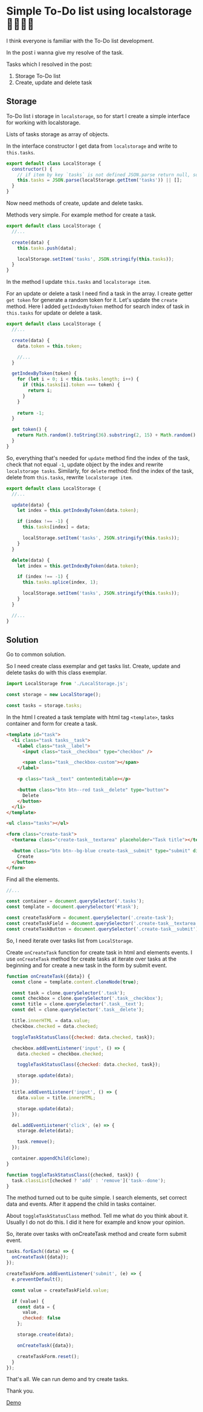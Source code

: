 # Simple To-Do list using localstorage 📝👨🏼‍💻

I think everyone is familiar with the To-Do list development.

In the post i wanna give my resolve of the task.

Tasks which I resolved in the post:

1. Storage To-Do list
2. Create, update and delete task

## Storage

To-Do list i storage in `localstorage`, so for start I create a simple interface for working with localstorage.

Lists of tasks storage as array of objects.

In the interface constructor I get data from `localstorage` and write to `this.tasks`.

```javascript
export default class LocalStorage {
  constructor() {
    // if item by key `tasks` is not defined JSON.parse return null, so we use `or empty array`
    this.tasks = JSON.parse(localStorage.getItem('tasks')) || [];
  }
}
```

Now need methods of create, update and delete tasks.

Methods very simple. For example method for create a task.

```javascript
export default class LocalStorage {
  //...

  create(data) {
    this.tasks.push(data);

    localStorage.setItem('tasks', JSON.stringify(this.tasks));
  }
}
```

In the method I update `this.tasks` and `localstorage item`.

For an update or delete a task I need find a task in the array. I create getter `get token` for generate a random token for it. Let's update the `create` method. Here I added `getIndexByToken` method for search index of task in `this.tasks` for update or delete a task.

```javascript
export default class LocalStorage {
  //...

  create(data) {
    data.token = this.token;

    //...
  }

  getIndexByToken(token) {
    for (let i = 0; i < this.tasks.length; i++) {
      if (this.tasks[i].token === token) {
        return i;
      }
    }
      
    return -1;
  }

  get token() {
    return Math.random().toString(36).substring(2, 15) + Math.random().toString(36).substring(2, 15);
  }
}
```

So, everything that's needed for `update` method find the index of the task, check that not equal `-1`, update object by the index and rewrite `localstorage tasks`. Similarly, for `delete` method: find the index of the task, delete from `this.tasks`, rewrite `localstorage item`.

```javascript
export default class LocalStorage {
  //...

  update(data) {
    let index = this.getIndexByToken(data.token);

    if (index !== -1) {
      this.tasks[index] = data;

      localStorage.setItem('tasks', JSON.stringify(this.tasks));
    }
  }

  delete(data) {
    let index = this.getIndexByToken(data.token);

    if (index !== -1) {
      this.tasks.splice(index, 1);

      localStorage.setItem('tasks', JSON.stringify(this.tasks));
    }
  }

  //...
}
```

## Solution

Go to common solution.

So I need create class exemplar and get tasks list. Create, update and delete tasks do with this class exemplar.

```javascript
import LocalStorage from './LocalStorage.js';

const storage = new LocalStorage();

const tasks = storage.tasks;
```

In the html I created a task template with html tag `<template>`, tasks container and form for create a task.

```html
<template id="task">
  <li class="task tasks__task">
    <label class="task__label">
      <input class="task__checkbox" type="checkbox" />

      <span class="task__checkbox-custom"></span>
    </label>

    <p class="task__text" contenteditable></p>

    <button class="btn btn--red task__delete" type="button">
      Delete
    </button>
  </li>
</template>

<ul class="tasks"></ul>

<form class="create-task">
  <textarea class="create-task__textarea" placeholder="Task title"></textarea>

  <button class="btn btn--bg-blue create-task__submit" type="submit" disabled>
    Create
  </button>
</form>
```

Find all the elements.

```javascript
//...

const container = document.querySelector('.tasks');
const template = document.querySelector('#task');

const createTaskForm = document.querySelector('.create-task');
const createTaskField = document.querySelector('.create-task__textarea');
const createTaskButton = document.querySelector('.create-task__submit');
```

So, I need iterate over tasks list from `LocalStorage`.

Create `onCreateTask` function for create task in html and elements events. I use  `onCreateTask` method for create tasks at iterate over tasks at the beginning and for create a new task in the form by submit event.

```javascript
function onCreateTask({data}) {
  const clone = template.content.cloneNode(true);

  const task = clone.querySelector('.task');
  const checkbox = clone.querySelector('.task__checkbox');
  const title = clone.querySelector('.task__text');
  const del = clone.querySelector('.task__delete');

  title.innerHTML = data.value;
  checkbox.checked = data.checked;

  toggleTaskStatusClass({checked: data.checked, task});

  checkbox.addEventListener('input', () => {
    data.checked = checkbox.checked;

    toggleTaskStatusClass({checked: data.checked, task});

    storage.update(data);
  });

  title.addEventListener('input', () => {
    data.value = title.innerHTML;

    storage.update(data);
  });

  del.addEventListener('click', (e) => {
    storage.delete(data);

    task.remove();
  });

  container.appendChild(clone);
}

function toggleTaskStatusClass({checked, task}) {
  task.classList[checked ? 'add' : 'remove']('task--done');
}
```

The method turned out to be quite simple. I search elements, set correct data and events. After it append the child in tasks container.

About `toggleTaskStatusClass` method. Tell me what do you think about it. Usually I do not do this. I did it here for example and know your opinion.

So, iterate over tasks with onCreateTask method and create form submit event.

```javascript
tasks.forEach((data) => {
  onCreateTask({data});
});

createTaskForm.addEventListener('submit', (e) => {
  e.preventDefault();

  const value = createTaskField.value;

  if (value) {
    const data = {
      value,
      checked: false
    };

    storage.create(data);

    onCreateTask({data});

    createTaskForm.reset();
  }
});
```

That's all. We can run demo and try create tasks.

Thank you.

[Demo](https://vladimirschneider.github.io/To-Do-List/)
